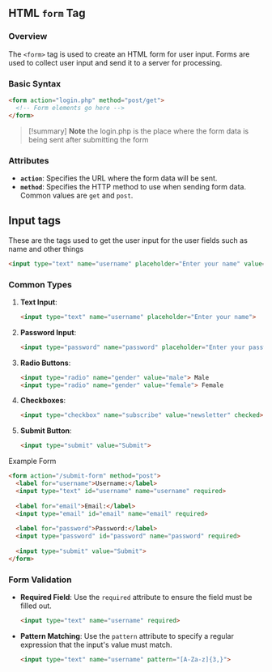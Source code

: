 ## HTML `form` Tag

### Overview
The `<form>` tag is used to create an HTML form for user input. Forms are used to collect user input and send it to a server for processing.

### Basic Syntax
```html
<form action="login.php" method="post/get">
  <!-- Form elements go here -->
</form>
```

>[!summary] **Note**
>the login.php is the place where the form data is being sent after submitting the form

### Attributes

- **`action`**: Specifies the URL where the form data will be sent.
- **`method`**: Specifies the HTTP method to use when sending form data. Common values are `get` and `post`.

## Input tags
These are the tags used to get the user input for the user fields such as name and other things
 ```html 
 <input type="text" name="username" placeholder="Enter your name" value="Rohit George">
```
### Common Types

1. **Text Input**:
   ```html
   <input type="text" name="username" placeholder="Enter your name">
   ```

2. **Password Input**:
   ```html
   <input type="password" name="password" placeholder="Enter your password">
   ```

3. **Radio Buttons**:
   ```html
   <input type="radio" name="gender" value="male"> Male
   <input type="radio" name="gender" value="female"> Female
   ```

4. **Checkboxes**:
   ```html
   <input type="checkbox" name="subscribe" value="newsletter" checked> Subscribe to newsletter
   ```

5. **Submit Button**:
   ```html
   <input type="submit" value="Submit">
   ```

Example Form
```html
<form action="/submit-form" method="post">
  <label for="username">Username:</label>
  <input type="text" id="username" name="username" required>
  
  <label for="email">Email:</label>
  <input type="email" id="email" name="email" required>
  
  <label for="password">Password:</label>
  <input type="password" id="password" name="password" required>
  
  <input type="submit" value="Submit">
</form>
```

### Form Validation

- **Required Field**: Use the `required` attribute to ensure the field must be filled out.
  ```html
  <input type="text" name="username" required>
  ```

- **Pattern Matching**: Use the `pattern` attribute to specify a regular expression that the input's value must match.
  ```html
  <input type="text" name="username" pattern="[A-Za-z]{3,}">
  ```

